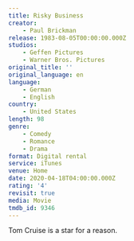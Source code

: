 ```yaml
---
title: Risky Business
creator:
    - Paul Brickman
release: 1983-08-05T00:00:00.000Z
studios:
    - Geffen Pictures
    - Warner Bros. Pictures
original_title: ''
original_language: en
language:
    - German
    - English
country:
    - United States
length: 98
genre:
    - Comedy
    - Romance
    - Drama
format: Digital rental
service: iTunes
venue: Home
date: 2020-04-18T04:00:00.000Z
rating: '4'
revisit: true
media: Movie
tmdb_id: 9346
---
```


Tom Cruise is a star for a reason.
